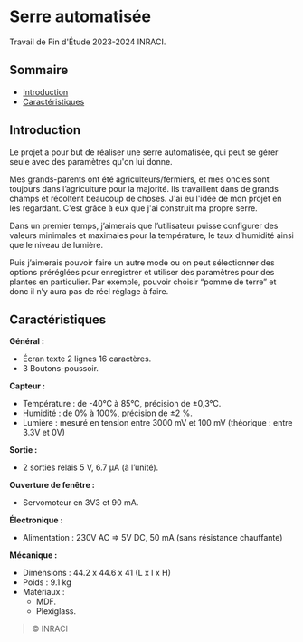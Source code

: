 # Serre automatisée
 Travail de Fin d'Étude 2023-2024 INRACI.

## Sommaire
- [Introduction](#introduction)
- [Caractéristiques](#caractéristiques)

## Introduction

Le projet a pour but de réaliser une serre automatisée, qui peut se gérer seule avec
des paramètres qu'on lui donne.

Mes grands-parents ont été agriculteurs/fermiers, et mes oncles sont toujours dans
l’agriculture pour la majorité. Ils travaillent dans de grands champs et récoltent
beaucoup de choses. J'ai eu l'idée de mon projet en les regardant. C'est grâce à eux
que j'ai construit ma propre serre.

Dans un premier temps, j’aimerais que l’utilisateur puisse configurer des valeurs
minimales et maximales pour la température, le taux d’humidité ainsi que le niveau
de lumière.

Puis j’aimerais pouvoir faire un autre mode ou on peut sélectionner des options
préréglées pour enregistrer et utiliser des paramètres pour des plantes en particulier.
Par exemple, pouvoir choisir “pomme de terre” et donc il n’y aura pas de réel réglage
à faire.


## Caractéristiques

**Général :**
- Écran texte 2 lignes 16 caractères.
- 3 Boutons-poussoir.

**Capteur :**
- Température : de -40°C à 85°C, précision de ±0,3°C.
- Humidité : de 0% à 100%, précision de ±2 %.
- Lumière : mesuré en tension entre 3000 mV et 100 mV (théorique :
entre 3.3V et 0V)

**Sortie :**
- 2 sorties relais 5 V, 6.7 μA (à l’unité).

**Ouverture de fenêtre :**
- Servomoteur en 3V3 et 90 mA.

**Électronique :**
- Alimentation : 230V AC => 5V DC, 50 mA (sans résistance
chauffante)

**Mécanique :**
- Dimensions : 44.2 x 44.6 x 41 (L x l x H)
- Poids : 9.1 kg
- Matériaux :
  - MDF.
  - Plexiglass.





> © INRACI
